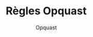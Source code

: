 ---
title: Règles Opquast
slug: regles-opquast
author: Opquast
cover: opquast.png
summary: 240 règles pour améliorer vos sites et mieux prendre en compte vos utilisateurs
importance: Un ensemble de règles universelles, utiles et documentées dont la maîtrise
  est validée pendant l'atelier <a href="/ateliers/certification-opquast">Certification
  Opquast</a>
free_resource: https://checklists.opquast.com/fr/assurance-qualite-web/
mandatory: true
paths:
- "/competences/concevoir"
- "/competences/developper"
- "/parcours/strategie-de-communication-numerique-et-design-d-experience"
- "/parcours/creation-numerique"
- "/parcours/developpement-web-et-dispositifs-interactifs"
- "/ateliers/certification-opquast"
---